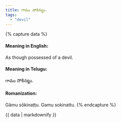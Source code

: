 ```yaml
---
title: గాము సోకినట్టు.
tags:
  - "devil"
---
```


{% capture data %}
#### Meaning in English:
As though possessed of a devil.

#### Meaning in Telugu:
గాము సోకినట్టు.

#### Romanization:
Gāmu sōkinaṭṭu.
Gamu sokinattu.
{% endcapture %}

{{ data | markdownify }}

